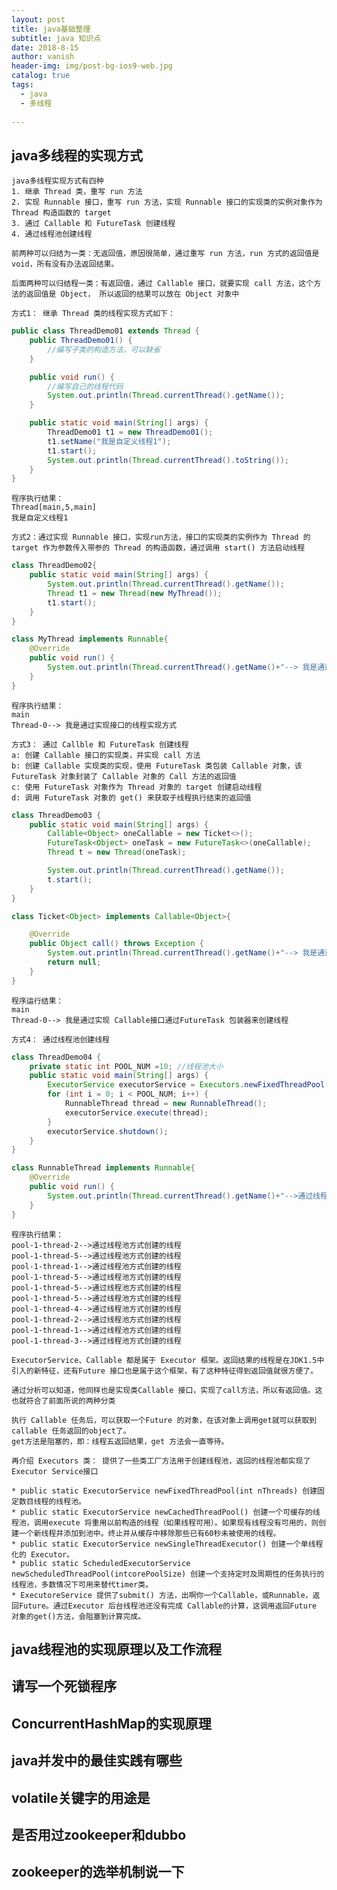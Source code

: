 ```yaml
---
layout: post
title: java基础整理
subtitle: java 知识点
date: 2018-8-15
author: vanish
header-img: img/post-bg-ios9-web.jpg
catalog: true
tags:
  - java
  - 多线程
  
---
```


## java多线程的实现方式
    java多线程实现方式有四种
    1. 继承 Thread 类，重写 run 方法
    2. 实现 Runnable 接口，重写 run 方法，实现 Runnable 接口的实现类的实例对象作为 Thread 构造函数的 target 
    3. 通过 Callable 和 FutureTask 创建线程
    4. 通过线程池创建线程

    前两种可以归结为一类：无返回值，原因很简单，通过重写 run 方法，run 方式的返回值是void，所有没有办法返回结果。
    
    后面两种可以归结程一类：有返回值，通过 Callable 接口，就要实现 call 方法，这个方法的返回值是 Object， 所以返回的结果可以放在 Object 对象中

    方式1： 继承 Thread 类的线程实现方式如下：

    
```java
public class ThreadDemo01 extends Thread {
    public ThreadDemo01() {
        //编写子类的构造方法，可以缺省
    }

    public void run() {
        //编写自己的线程代码
        System.out.println(Thread.currentThread().getName());
    }

    public static void main(String[] args) {
        ThreadDemo01 t1 = new ThreadDemo01();
        t1.setName("我是自定义线程1");
        t1.start();
        System.out.println(Thread.currentThread().toString());
    }
}
```
    程序执行结果：
    Thread[main,5,main]
    我是自定义线程1

    方式2：通过实现 Runnable 接口，实现run方法，接口的实现类的实例作为 Thread 的 target 作为参数传入带参的 Thread 的构造函数，通过调用 start() 方法启动线程
```java
class ThreadDemo02{
    public static void main(String[] args) {
        System.out.println(Thread.currentThread().getName());
        Thread t1 = new Thread(new MyThread());
        t1.start();
    }
}

class MyThread implements Runnable{
    @Override
    public void run() {
        System.out.println(Thread.currentThread().getName()+"--> 我是通过实现接口的线程实现方式");
    }
}
```
    程序执行结果：
    main
    Thread-0--> 我是通过实现接口的线程实现方式

    方式3： 通过 Callble 和 FutureTask 创建线程
    a: 创建 Callable 接口的实现类，并实现 call 方法
    b: 创建 Callable 实现类的实现，使用 FutureTask 类包装 Callable 对象，该 FutureTask 对象封装了 Callable 对象的 Call 方法的返回值
    c: 使用 FutureTask 对象作为 Thread 对象的 target 创建启动线程
    d: 调用 FutureTask 对象的 get() 来获取子线程执行结束的返回值
```java
class ThreadDemo03 {
    public static void main(String[] args) {
        Callable<Object> oneCallable = new Ticket<>();
        FutureTask<Object> oneTask = new FutureTask<>(oneCallable);
        Thread t = new Thread(oneTask);

        System.out.println(Thread.currentThread().getName());
        t.start();
    }
}

class Ticket<Object> implements Callable<Object>{

    @Override
    public Object call() throws Exception {
        System.out.println(Thread.currentThread().getName()+"--> 我是通过实现 Callable接口通过FutureTask 包装器来创建线程");
        return null;
    }
}
```
    程序运行结果：
    main
    Thread-0--> 我是通过实现 Callable接口通过FutureTask 包装器来创建线程

    方式4： 通过线程池创建线程
```java
class ThreadDemo04 {
    private static int POOL_NUM =10; //线程池大小
    public static void main(String[] args) {
        ExecutorService executorService = Executors.newFixedThreadPool(5);
        for (int i = 0; i < POOL_NUM; i++) {
            RunnableThread thread = new RunnableThread();
            executorService.execute(thread);
        }
        executorService.shutdown();
    }
}

class RunnableThread implements Runnable{
    @Override
    public void run() {
        System.out.println(Thread.currentThread().getName()+"-->通过线程池方式创建的线程");
    }
}
```
    程序执行结果：
    pool-1-thread-2-->通过线程池方式创建的线程
    pool-1-thread-5-->通过线程池方式创建的线程
    pool-1-thread-1-->通过线程池方式创建的线程
    pool-1-thread-5-->通过线程池方式创建的线程
    pool-1-thread-5-->通过线程池方式创建的线程
    pool-1-thread-5-->通过线程池方式创建的线程
    pool-1-thread-4-->通过线程池方式创建的线程
    pool-1-thread-2-->通过线程池方式创建的线程
    pool-1-thread-1-->通过线程池方式创建的线程
    pool-1-thread-3-->通过线程池方式创建的线程

    ExecutorService、Callable 都是属于 Executor 框架。返回结果的线程是在JDK1.5中引入的新特征，还有Future 接口也是属于这个框架，有了这种特征得到返回值就很方便了。

    通过分析可以知道，他同样也是实现类Callable 接口，实现了call方法，所以有返回值。这也就符合了前面所说的两种分类

    执行 Callable 任务后，可以获取一个Future 的对象，在该对象上调用get就可以获取到callable 任务返回的object了。 
    get方法是阻塞的，即：线程五返回结果，get 方法会一直等待。

    再介绍 Executors 类： 提供了一些类工厂方法用于创建线程池，返回的线程池都实现了 Executor Service接口

    * public static ExecutorService newFixedThreadPool(int nThreads) 创建固定数目线程的线程池。
    * public static ExecutorService newCachedThreadPool() 创建一个可缓存的线程池，调用execute 将重用以前构造的线程（如果线程可用）。如果现有线程没有可用的，则创建一个新线程并添加到池中。终止并从缓存中移除那些已有60秒未被使用的线程。
    * public static ExecutorService newSingleThreadExecutor() 创建一个单线程化的 Executor。
    * public static ScheduledExecutorService newScheduledThreadPool(intcorePoolSize) 创建一个支持定时及周期性的任务执行的线程池，多数情况下可用来替代timer类。
    * ExecutoreService 提供了submit() 方法，出啊你一个Callable，或Runnable，返回Future。通过Executor 后台线程池还没有完成 Callable的计算，这调用返回Future 对象的get()方法，会阻塞到计算完成。

## java线程池的实现原理以及工作流程
## 请写一个死锁程序
## ConcurrentHashMap的实现原理
## java并发中的最佳实践有哪些
## volatile关键字的用途是
## 是否用过zookeeper和dubbo
## zookeeper的选举机制说一下
